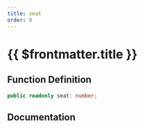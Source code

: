 ```yaml
---
title: seat
order: 0
---
```


# {{ $frontmatter.title }}

## Function Definition

```ts
public readonly seat: number;
```

## Documentation

<!--@include: ./parts/seat.md-->
